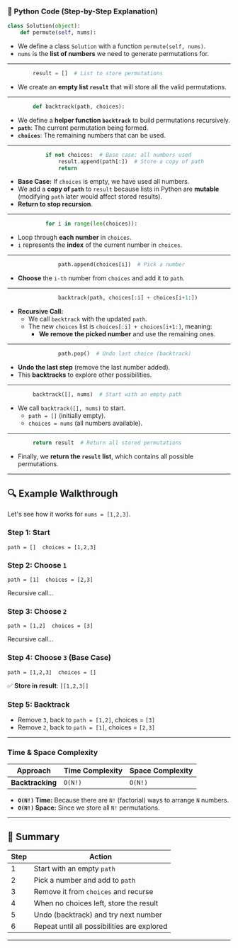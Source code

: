 ### **🔹 Python Code (Step-by-Step Explanation)**
```python
class Solution(object):
    def permute(self, nums):
```
- We define a class `Solution` with a function `permute(self, nums)`.  
- `nums` is the **list of numbers** we need to generate permutations for.

---

```python
        result = []  # List to store permutations
```
- We create an **empty list `result`** that will store all the valid permutations.

---

```python
        def backtrack(path, choices):
```
- We define a **helper function `backtrack`** to build permutations recursively.
- **`path`**: The current permutation being formed.  
- **`choices`**: The remaining numbers that can be used.

---

```python
            if not choices:  # Base case: all numbers used
                result.append(path[:])  # Store a copy of path
                return
```
- **Base Case:** If `choices` is empty, we have used all numbers.
- We add a **copy of `path`** to `result` because lists in Python are **mutable** (modifying `path` later would affect stored results).
- **Return to stop recursion**.

---

```python
            for i in range(len(choices)):  
```
- Loop through **each number** in `choices`.
- `i` represents the **index** of the current number in `choices`.

---

```python
                path.append(choices[i])  # Pick a number
```
- **Choose** the `i-th` number from `choices` and add it to `path`.

---

```python
                backtrack(path, choices[:i] + choices[i+1:])  
```
- **Recursive Call:**  
  - We call `backtrack` with the updated `path`.  
  - The new `choices` list is `choices[:i] + choices[i+1:]`, meaning:  
    - **We remove the picked number** and use the remaining ones.  

---

```python
                path.pop()  # Undo last choice (backtrack)
```
- **Undo the last step** (remove the last number added).  
- This **backtracks** to explore other possibilities.

---

```python
        backtrack([], nums)  # Start with an empty path
```
- We call `backtrack([], nums)` to start.  
  - `path = []` (initially empty).  
  - `choices = nums` (all numbers available).  

---

```python
        return result  # Return all stored permutations
```
- Finally, we **return the `result` list**, which contains all possible permutations.

---

## **🔍 Example Walkthrough**
Let's see how it works for `nums = [1,2,3]`.

### **Step 1: Start**
```
path = []  choices = [1,2,3]
```

### **Step 2: Choose `1`**
```
path = [1]  choices = [2,3]
```
Recursive call...

### **Step 3: Choose `2`**
```
path = [1,2]  choices = [3]
```
Recursive call...

### **Step 4: Choose `3` (Base Case)**
```
path = [1,2,3]  choices = []
```
✅ **Store in result**: `[[1,2,3]]`

### **Step 5: Backtrack**
- Remove `3`, back to `path = [1,2]`, choices = `[3]`
- Remove `2`, back to `path = [1]`, choices = `[2,3]`

---

### **Time & Space Complexity**
| Approach | Time Complexity | Space Complexity |
|----------|---------------|----------------|
| **Backtracking** | `O(N!)` | `O(N!)` |

- **`O(N!)` Time:** Because there are `N!` (factorial) ways to arrange `N` numbers.
- **`O(N!)` Space:** Since we store all `N!` permutations.

---

## **🚀 Summary**
| Step | Action |
|------|--------|
| 1 | Start with an empty `path` |
| 2 | Pick a number and add to `path` |
| 3 | Remove it from `choices` and recurse |
| 4 | When no choices left, store the result |
| 5 | Undo (backtrack) and try next number |
| 6 | Repeat until all possibilities are explored |

***

